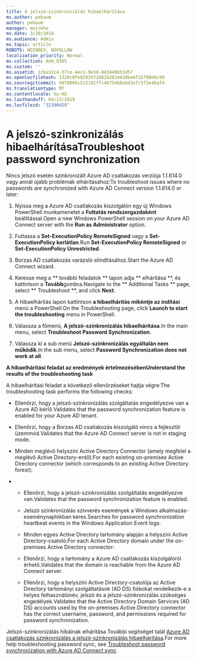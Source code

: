 ```yaml
---
title: A jelszó-szinkronizálás hibaelhárítása
ms.author: pebaum
author: pebaum
manager: mnirkhe
ms.date: 3/20/2018
ms.audience: Admin
ms.topic: article
ROBOTS: NOINDEX, NOFOLLOW
localization_priority: Normal
ms.collection: Adm_O365
ms.custom: ''
ms.assetid: 1cba32c4-37ce-4ec1-9e58-8d3440b53d57
ms.openlocfilehash: 1320c0fe839337188162824439be6f15f86b6c90
ms.sourcegitcommit: 9d78905c512192ffc4675468abd2efc5f2e4baf4
ms.translationtype: MT
ms.contentlocale: hu-HU
ms.lasthandoff: 04/23/2019
ms.locfileid: "32390428"
---
```

# <a name="troubleshoot-password-synchronization"></a><span data-ttu-id="35b54-102">A jelszó-szinkronizálás hibaelhárítása</span><span class="sxs-lookup"><span data-stu-id="35b54-102">Troubleshoot password synchronization</span></span>

<span data-ttu-id="35b54-103">Nincs jelszó esetén szinkronizált Azure AD csatlakozás verziója 1.1.614.0 vagy annál újabb problémák elhárításához:</span><span class="sxs-lookup"><span data-stu-id="35b54-103">To troubleshoot issues where no passwords are synchronized with Azure AD Connect version 1.1.614.0 or later:</span></span>
  
1. <span data-ttu-id="35b54-104">Nyissa meg a Azure AD csatlakozás kiszolgálón egy új Windows PowerShell munkamenetet a **Futtatás rendszergazdaként** beállítással.</span><span class="sxs-lookup"><span data-stu-id="35b54-104">Open a new Windows PowerShell session on your Azure AD Connect server with the **Run as Administrator** option.</span></span> 
    
2. <span data-ttu-id="35b54-105">Futtassa a **Set-ExecutionPolicy RemoteSigned** vagy a **Set-ExecutionPolicy korlátlan**.</span><span class="sxs-lookup"><span data-stu-id="35b54-105">Run **Set-ExecutionPolicy RemoteSigned** or **Set-ExecutionPolicy Unrestricted**.</span></span> 
    
3. <span data-ttu-id="35b54-106">Borzas AD csatlakozás varázsló elindításához.</span><span class="sxs-lookup"><span data-stu-id="35b54-106">Start the Azure AD Connect wizard.</span></span>
    
4. <span data-ttu-id="35b54-107">Keresse meg a \*\* további feladatok \*\* lapon adja \*\* elhárítása \*\*, és kattintson a **Tovább**gombra.</span><span class="sxs-lookup"><span data-stu-id="35b54-107">Navigate to the \*\* Additional Tasks \*\* page, select \*\* Troubleshoot \*\*, and click **Next**.</span></span> 
    
5. <span data-ttu-id="35b54-108">A hibaelhárítás lapon kattintson **a hibaelhárítás mikéntje az indítási** menü a PowerShell.</span><span class="sxs-lookup"><span data-stu-id="35b54-108">On the Troubleshooting page, click **Launch to start the troubleshooting** menu in PowerShell.</span></span> 
    
6. <span data-ttu-id="35b54-109">Válassza a főmenü, **A jelszó-szinkronizálás hibaelhárítása**.</span><span class="sxs-lookup"><span data-stu-id="35b54-109">In the main menu, select **Troubleshoot Password Synchronization**.</span></span> 
    
7. <span data-ttu-id="35b54-110">Válassza ki a sub menü **Jelszó-szinkronizálás egyáltalán nem működik**.</span><span class="sxs-lookup"><span data-stu-id="35b54-110">In the sub menu, select **Password Synchronization does not work at all**.</span></span> 
    
 <span data-ttu-id="35b54-111">**A hibaelhárítási feladat az eredmények értelmezésében**</span><span class="sxs-lookup"><span data-stu-id="35b54-111">**Understand the results of the troubleshooting task**</span></span>
  
<span data-ttu-id="35b54-112">A hibaelhárítási feladat a következő ellenőrzéseket hajtja végre:</span><span class="sxs-lookup"><span data-stu-id="35b54-112">The troubleshooting task performs the following checks:</span></span>
  
- <span data-ttu-id="35b54-113">Ellenőrzi, hogy a jelszó-szinkronizálás szolgáltatás engedélyezve van a Azure AD bérlő.</span><span class="sxs-lookup"><span data-stu-id="35b54-113">Validates that the password synchronization feature is enabled for your Azure AD tenant.</span></span>
    
- <span data-ttu-id="35b54-114">Ellenőrzi, hogy a Borzas AD csatlakozás kiszolgáló nincs a fejlesztői üzemmód.</span><span class="sxs-lookup"><span data-stu-id="35b54-114">Validates that the Azure AD Connect server is not in staging mode.</span></span>
    
- <span data-ttu-id="35b54-115">Minden meglévő helyszíni Active Directory Connector (amely megfelel a meglévő Active Directory-erdő):</span><span class="sxs-lookup"><span data-stu-id="35b54-115">For each existing on-premises Active Directory connector (which corresponds to an existing Active Directory forest):</span></span>
    
- 
  - <span data-ttu-id="35b54-116">Ellenőrzi, hogy a jelszó-szinkronizálás szolgáltatás engedélyezve van.</span><span class="sxs-lookup"><span data-stu-id="35b54-116">Validates that the password synchronization feature is enabled.</span></span>
    
  - <span data-ttu-id="35b54-117">Jelszó szinkronizálás szívverés események a Windows alkalmazás-eseménynaplókban keres.</span><span class="sxs-lookup"><span data-stu-id="35b54-117">Searches for password synchronization heartbeat events in the Windows Application Event logs.</span></span>
    
  - <span data-ttu-id="35b54-118">Minden egyes Active Directory tartomány alapján a helyszíni Active Directory-csatoló:</span><span class="sxs-lookup"><span data-stu-id="35b54-118">For each Active Directory domain under the on-premises Active Directory connector:</span></span>
    
  - <span data-ttu-id="35b54-119">Ellenőrzi, hogy a tartomány a Azure AD csatlakozás kiszolgálóról érhető.</span><span class="sxs-lookup"><span data-stu-id="35b54-119">Validates that the domain is reachable from the Azure AD Connect server.</span></span>
    
  - <span data-ttu-id="35b54-120">Ellenőrzi, hogy a helyszíni Active Directory-csatolója az Active Directory tartományi szolgáltatások (AD DS) fiókokat rendelkezik-e a helyes felhasználónév, jelszó és a jelszó-szinkronizálás szükséges engedélyek.</span><span class="sxs-lookup"><span data-stu-id="35b54-120">Validates that the Active Directory Domain Services (AD DS) accounts used by the on-premises Active Directory connector has the correct username, password, and permissions required for password synchronization.</span></span>
    
<span data-ttu-id="35b54-121">Jelszó-szinkronizálás hibáinak elhárítása További segítséget talál [Azure AD csatlakozás szinkronizálás a jelszó-szinkronizálás hibaelhárítása](https://docs.microsoft.com/azure/active-directory/connect/active-directory-aadconnectsync-troubleshoot-password-synchronization).</span><span class="sxs-lookup"><span data-stu-id="35b54-121">For more help troubleshooting password sync, see [Troubleshoot password synchronization with Azure AD Connect sync](https://docs.microsoft.com/azure/active-directory/connect/active-directory-aadconnectsync-troubleshoot-password-synchronization).</span></span>
  

